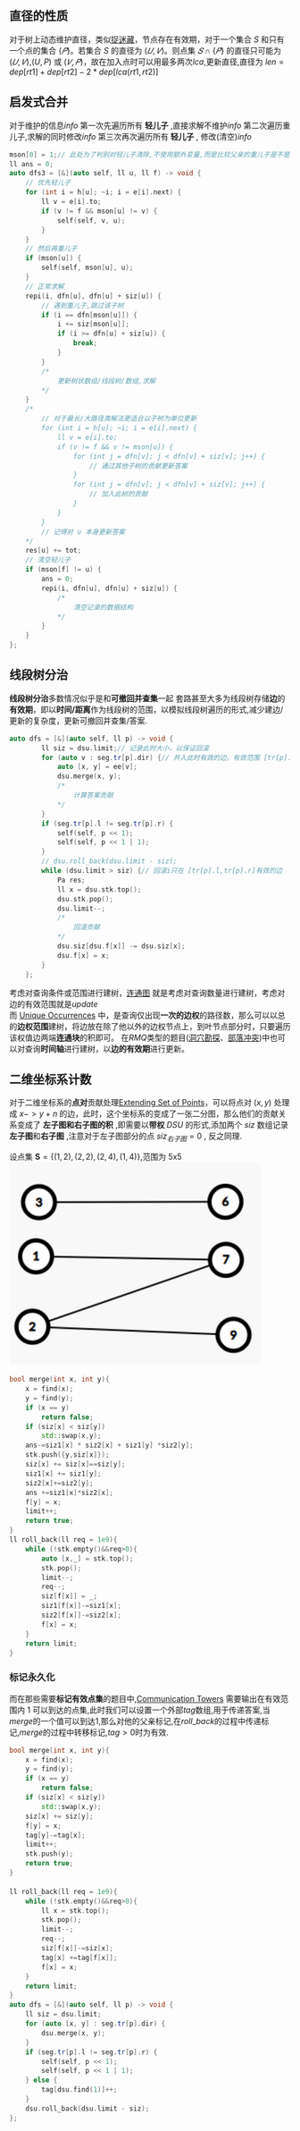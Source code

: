 ## 直径的性质

对于树上动态维护直径，类似[捉迷藏](https://www.luogu.com.cn/problem/P2056)，节点存在有效期，对于一个集合 $S$ 和只有一个点的集合 $\{𝑃\}$。若集合 $S$ 的直径为 $(𝑈,𝑉)$。则点集 $𝑆∩\{𝑃\}$ 的直径只可能为 $(𝑈,𝑉)$,$(U,P)$ 或 $(𝑉,𝑃)$，故在加入点时可以用最多两次$lca$,更新直径,直径为 $len = dep[rt1] + dep[rt2] - 2*dep[lca(rt1,rt2)]$

## 启发式合并

对于维护的信息$info$
第一次先遍历所有 **轻儿子** ,直接求解不维护$info$
第二次遍历重儿子,求解的同时修改$info$
第三次再次遍历所有 **轻儿子** , 修改(清空)$info$

```cpp
mson[0] = 1;// 此处为了判别对轻儿子清除,不使用额外变量,而是比较父亲的重儿子是不是自己,故设置0的重儿子为1
ll ans = 0;
auto dfs3 = [&](auto self, ll u, ll f) -> void {
    // 优先轻儿子
    for (int i = h[u]; ~i; i = e[i].next) {
        ll v = e[i].to;
        if (v != f && mson[u] != v) {
            self(self, v, u);
        }
    }
    // 然后再重儿子
    if (mson[u]) {
        self(self, mson[u], u);
    }
    // 正常求解
    repi(i, dfn[u], dfn[u] + siz[u]) {
        // 遇到重儿子,跳过该子树
        if (i == dfn[mson[u]]) {
            i += siz[mson[u]];
            if (i >= dfn[u] + siz[u]) {
                break;
            }
        }
        /*
        	更新树状数组/线段树/数组,求解
        */
    }
    /*
    	// 对于最长/大路径类解法更适合以子树为单位更新
    	for (int i = h[u]; ~i; i = e[i].next) {
            ll v = e[i].to;
            if (v != f && v != mson[u]) {
                for (int j = dfn[v]; j < dfn[v] + siz[v]; j++) {
                    // 通过其他子树的贡献更新答案
                }
                for (int j = dfn[v]; j < dfn[v] + siz[v]; j++) {
                    // 加入此树的贡献
                }
            }
        }
        // 记得对 u 本身更新答案
    */
    res[u] += tot;
    // 清空轻儿子
    if (mson[f] != u) {
        ans = 0;
        repi(i, dfn[u], dfn[u] + siz[u]) {
            /*
                清空记录的数据结构
            */
        }
    }
};
```

## 线段树分治

**线段树分治**多数情况似乎是和**可撤回并查集**一起
套路甚至大多为线段树存储**边**的**有效期**，即以**时间/距离**作为线段树的范围，以模拟线段树遍历的形式,减少建边/更新的复杂度，更新可撤回并查集/答案.

```cpp
auto dfs = [&](auto self, ll p) -> void {
        ll siz = dsu.limit;// 记录此时大小，以保证回滚
        for (auto v : seg.tr[p].dir) {// 并入此时有效的边，有效范围 [tr[p].l,tr[p].r]
            auto [x, y] = ee[v];
            dsu.merge(x, y);
            /*
            	计算答案贡献
            */
        }
        if (seg.tr[p].l != seg.tr[p].r) {
            self(self, p << 1);
            self(self, p << 1 | 1);
        }
    	// dsu.roll_back(dsu.limit - siz);
        while (dsu.limit > siz) {// 回滚i只在 [tr[p].l,tr[p].r]有效的边
            Pa res;
            ll x = dsu.stk.top();
            dsu.stk.pop();
            dsu.limit--;
            /*
            	回滚贡献
            */
            dsu.siz[dsu.f[x]] -= dsu.siz[x];
            dsu.f[x] = x;
        }
    };
```

考虑对查询条件或范围进行建树，[连通图](https://www.luogu.com.cn/problem/P5227) 就是考虑对查询数量进行建树，考虑对边的有效范围就是$update$  
而 [Unique Occurrences](https://codeforces.com/problemset/problem/1681/F) 中，是查询仅出现**一次的边权**的路径数，那么可以以总的**边权范围**建树，将边放在除了他以外的边权节点上，到叶节点部分时，只要遍历该权值边两端**连通块**的积即可。
在$RMQ$​类型的题目([洞穴勘探](https://www.luogu.com.cn/problem/P2147)、[部落冲突](https://www.luogu.com.cn/problem/P3950))中也可以对查询**时间轴**进行建树，以**边的有效期**进行更新。



## 二维坐标系计数

对于二维坐标系的**点对**贡献处理[Extending Set of Points](https://codeforces.com/problemset/problem/1140/F)，可以将点对 $(x,y)$ 处理成 $x -> y + n$ 的边，此时，这个坐标系的变成了一张二分图，那么他们的贡献关系变成了 **左子图和右子图的积** ,即需要以**带权** $DSU$ 的形式,添加两个 $siz$ 数组记录**左子图**和**右子图** ,注意对于左子图部分的点 $siz_{右子图} = 0$ , 反之同理.

设点集 $\mathbf{S}=\{ (1,2),(2,2),(2,4),(1,4) \}$,范围为 $5$x$5$
![坐标系转换](https://raw.githubusercontent.com/ManInM00N/Pics/main/%E6%88%AA%E5%9B%BE%202024-07-24%2015-14-31.png)

```cpp
bool merge(int x, int y){
    x = find(x);
    y = find(y);
    if (x == y)
        return false;
    if (siz[x] < siz[y])
        std::swap(x,y);
    ans-=siz1[x] * siz2[x] + siz1[y] *siz2[y];
    stk.push({y,siz[x]});
    siz[x] += siz[x]==siz[y];
    siz1[x] += siz1[y];
    siz2[x]+=siz2[y];
    ans +=siz1[x]*siz2[x];
    f[y] = x;
    limit++;
    return true;
}
ll roll_back(ll req = 1e9){
    while (!stk.empty()&&req>0){
        auto [x,_] = stk.top();
        stk.pop();
        limit--;
        req--;
        siz[f[x]] = _;
        siz1[f[x]]-=siz1[x];
        siz2[f[x]]-=siz2[x];
        f[x] = x;
    }
    return limit;
}
```

### 标记永久化

而在那些需要**标记有效点集**的题目中,[Communication Towers](https://vjudge.net/problem/CodeForces-1814F) 需要输出在有效范围内 $1$ 可以到达的点集,此时我们可以设置一个外部$tag$数组,用于传递答案,当$merge$的一个值可以到达$1$,那么对他的父亲标记,在$roll\_back$的过程中传递标记,$merge$的过程中转移标记,$tag>0$时为有效.

```cpp
bool merge(int x, int y){
    x = find(x);
    y = find(y);
    if (x == y)
        return false;
    if (siz[x] < siz[y])
        std::swap(x,y);
    siz[x] += siz[y];
    f[y] = x;
    tag[y]-=tag[x];
    limit++;
    stk.push(y);
    return true;
}

ll roll_back(ll req = 1e9){
    while (!stk.empty()&&req>0){
        ll x = stk.top();
        stk.pop();
        limit--;
        req--;
        siz[f[x]]-=siz[x];
        tag[x] +=tag[f[x]];
        f[x] = x;
    }
    return limit;
}
auto dfs = [&](auto self, ll p) -> void {
    ll siz = dsu.limit;
    for (auto [x, y] : seg.tr[p].dir) {
        dsu.merge(x, y);
    }
    if (seg.tr[p].l != seg.tr[p].r) {
        self(self, p << 1);
        self(self, p << 1 | 1);
    } else {
        tag[dsu.find(1)]++;
    }
    dsu.roll_back(dsu.limit - siz);
};
```
